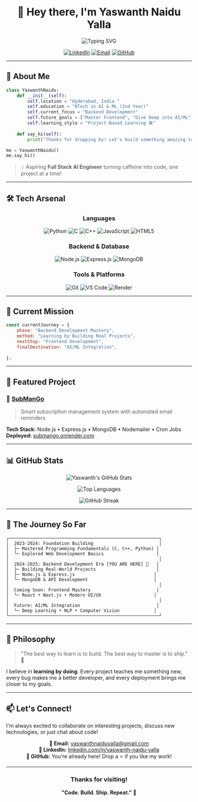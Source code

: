 <div align="center">

# 👋 Hey there, I'm Yaswanth Naidu Yalla

<img src="https://readme-typing-svg.herokuapp.com?font=Fira+Code&weight=600&size=28&pause=1000&color=A855F7&center=true&vCenter=true&width=600&lines=Aspiring+Full+Stack+AI+Engineer;Building+the+Future+with+Code;Backend+Developer+%7C+AI%2FML+Enthusiast" alt="Typing SVG" />

</div>

<div align="center">
  
[![LinkedIn](https://img.shields.io/badge/LinkedIn-0077B5?style=for-the-badge&logo=linkedin&logoColor=white)](https://www.linkedin.com/in/yaswanth-naidu-yalla)
[![Email](https://img.shields.io/badge/Email-D14836?style=for-the-badge&logo=gmail&logoColor=white)](mailto:yaswanthnaiduyalla@gmail.com)
[![GitHub](https://img.shields.io/badge/GitHub-100000?style=for-the-badge&logo=github&logoColor=white)](https://github.com/yaswanthnaidu-yalla)

</div>

---

## 🚀 About Me

```python
class YaswanthNaidu:
    def __init__(self):
        self.location = "Hyderabad, India "
        self.education = "BTech in AI & ML (2nd Year)"
        self.current_focus = "Backend Development"
        self.future_goals = ["Master Frontend", "Dive Deep into AI/ML", "Build Impactful Products"]
        self.learning_style = "Project-Based Learning 🛠️"
    
    def say_hi(self):
        print("Thanks for dropping by! Let's build something amazing together! 💜")

me = YaswanthNaidu()
me.say_hi()
```

> 💡 Aspiring **Full Stack AI Engineer** turning caffeine into code, one project at a time!

---

## 🛠️ Tech Arsenal

<div align="center">

### Languages
![Python](https://img.shields.io/badge/Python-3776AB?style=for-the-badge&logo=python&logoColor=white)
![C](https://img.shields.io/badge/C-00599C?style=for-the-badge&logo=c&logoColor=white)
![C++](https://img.shields.io/badge/C++-00599C?style=for-the-badge&logo=cplusplus&logoColor=white)
![JavaScript](https://img.shields.io/badge/JavaScript-F7DF1E?style=for-the-badge&logo=javascript&logoColor=black)
![HTML5](https://img.shields.io/badge/HTML5-E34F26?style=for-the-badge&logo=html5&logoColor=white)

### Backend & Database
![Node.js](https://img.shields.io/badge/Node.js-339933?style=for-the-badge&logo=nodedotjs&logoColor=white)
![Express.js](https://img.shields.io/badge/Express.js-000000?style=for-the-badge&logo=express&logoColor=white)
![MongoDB](https://img.shields.io/badge/MongoDB-47A248?style=for-the-badge&logo=mongodb&logoColor=white)

### Tools & Platforms
![Git](https://img.shields.io/badge/Git-F05032?style=for-the-badge&logo=git&logoColor=white)
![VS Code](https://img.shields.io/badge/VS_Code-007ACC?style=for-the-badge&logo=visualstudiocode&logoColor=white)
![Render](https://img.shields.io/badge/Render-46E3B7?style=for-the-badge&logo=render&logoColor=white)

</div>

---

## 🎯 Current Mission

```javascript
const currentJourney = {
    phase: "Backend Development Mastery",
    method: "Learning by Building Real Projects",
    nextStop: "Frontend Development",
    finalDestination: "AI/ML Integration",
    
};
```

---

## 🌟 Featured Project

### 🥭 [SubManGo](https://github.com/yaswanthnaidu-yalla/SubManGo)
> Smart subscription management system with automated email reminders

**Tech Stack:** Node.js • Express.js • MongoDB • Nodemailer • Cron Jobs  
**Deployed:** [submango.onrender.com](https://submango.onrender.com)

---

## 📊 GitHub Stats

<div align="center">
  
![Yaswanth's GitHub Stats](https://github-readme-stats.vercel.app/api?username=yaswanthnaidu-yalla&show_icons=true&theme=tokyonight&hide_border=true&bg_color=0D1117&title_color=A855F7&icon_color=A855F7&text_color=C9D1D9)

![Top Languages](https://github-readme-stats.vercel.app/api/top-langs/?username=yaswanthnaidu-yalla&layout=compact&theme=tokyonight&hide_border=true&bg_color=0D1117&title_color=A855F7&text_color=C9D1D9)

![GitHub Streak](https://github-readme-streak-stats.herokuapp.com/?user=yaswanthnaidu-yalla&theme=tokyonight&hide_border=true&background=0D1117&ring=A855F7&fire=A855F7&currStreakLabel=A855F7)

</div>

---

## 🎨 The Journey So Far

```
┌─────────────────────────────────────────────────────────┐
│  2023-2024: Foundation Building                         │
│  ├─ Mastered Programming Fundamentals (C, C++, Python) │
│  └─ Explored Web Development Basics                    │
│                                                         │
│  2024-2025: Backend Development Era [YOU ARE HERE] 🎯   │
│  ├─ Building Real-World Projects                       │
│  ├─ Node.js & Express.js                              │
│  └─ MongoDB & API Development                         │
│                                                         │
│  Coming Soon: Frontend Mastery                         │
│  └─ React • Next.js • Modern UI/UX                    │
│                                                         │
│  Future: AI/ML Integration                             │
│  └─ Deep Learning • NLP • Computer Vision             │
└─────────────────────────────────────────────────────────┘
```

---

## 💭 Philosophy

> "The best way to learn is to build. The best way to master is to ship." 🚢

I believe in **learning by doing**. Every project teaches me something new, every bug makes me a better developer, and every deployment brings me closer to my goals.

---

## 📫 Let's Connect!

I'm always excited to collaborate on interesting projects, discuss new technologies, or just chat about code!

<div align="center">

**📧 Email:** [yaswanthnaiduyalla@gmail.com](mailto:yaswanthnaiduyalla@gmail.com)  
**💼 LinkedIn:** [linkedin.com/in/yaswanth-naidu-yalla](https://www.linkedin.com/in/yaswanth-naidu-yalla)  
**🐙 GitHub:** You're already here! Drop a ⭐ if you like my work!

</div>

---

<div align="center">

### Thanks for visiting! 



**"Code. Build. Ship. Repeat."** 🔁

</div>
